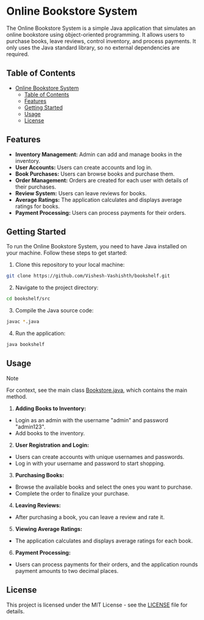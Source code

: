 # Online Bookstore System

The Online Bookstore System is a simple Java application that simulates an online bookstore using object-oriented programming. It allows users to purchase books, leave reviews, control inventory, and process payments. It only uses the Java standard library, so no external dependencies are required.

## Table of Contents

- [Online Bookstore System](#online-bookstore-system)
  - [Table of Contents](#table-of-contents)
  - [Features](#features)
  - [Getting Started](#getting-started)
  - [Usage](#usage)
  - [License](#license)

## Features

- **Inventory Management:** Admin can add and manage books in the inventory.
- **User Accounts:** Users can create accounts and log in.
- **Book Purchases:** Users can browse books and purchase them.
- **Order Management:** Orders are created for each user with details of their purchases.
- **Review System:** Users can leave reviews for books.
- **Average Ratings:** The application calculates and displays average ratings for books.
- **Payment Processing:** Users can process payments for their orders.

## Getting Started

To run the Online Bookstore System, you need to have Java installed on your machine. Follow these steps to get started:

1. Clone this repository to your local machine:

```bash
git clone https://github.com/Vishesh-Vashishth/bookshelf.git
```

2. Navigate to the project directory:

```bash
cd bookshelf/src
```

3. Compile the Java source code:

```bash
javac *.java
```

4. Run the application:

```bash
java bookshelf
```

## Usage

> [!NOTE]
> For context, see the main class [Bookstore.java](https://github.com/Vishesh-Vashishth/bookshelf/blob/main/src/Bookstore.java), which contains the main method.

1. **Adding Books to Inventory:**
- Login as an admin with the username "admin" and password "admin123".
- Add books to the inventory.

2. **User Registration and Login:**
- Users can create accounts with unique usernames and passwords.
- Log in with your username and password to start shopping.

3. **Purchasing Books:**
- Browse the available books and select the ones you want to purchase.
- Complete the order to finalize your purchase.

4. **Leaving Reviews:**
- After purchasing a book, you can leave a review and rate it.

5. **Viewing Average Ratings:**
- The application calculates and displays average ratings for each book.

6. **Payment Processing:**
- Users can process payments for their orders, and the application rounds payment amounts to two decimal places.

## License

This project is licensed under the MIT License - see the [LICENSE](LICENSE) file for details.
